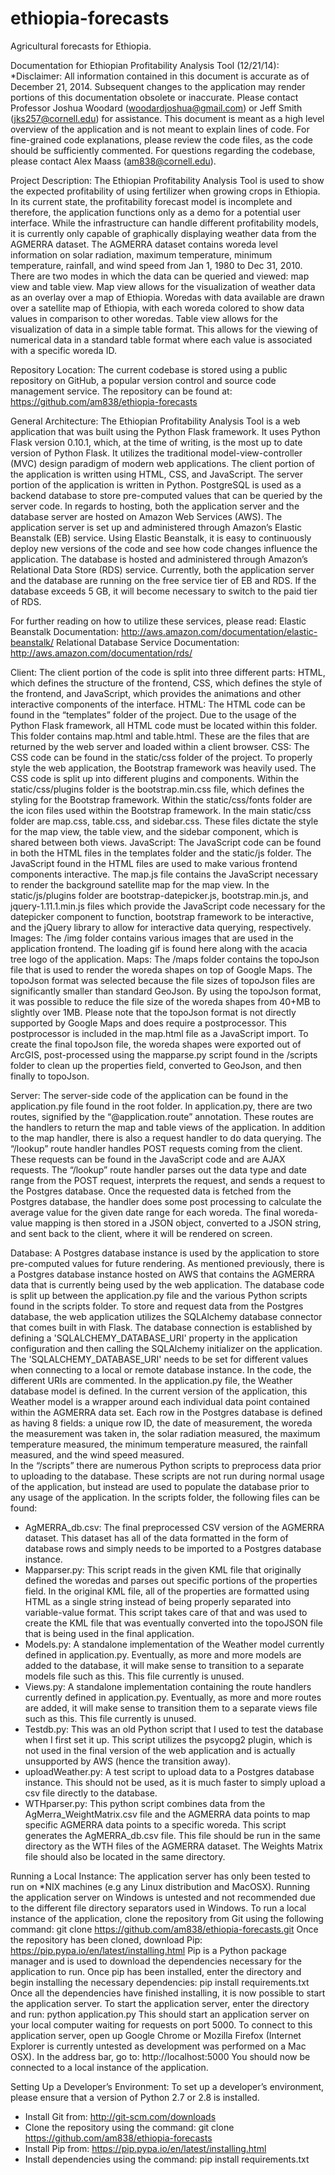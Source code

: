 ethiopia-forecasts
==================

Agricultural forecasts for Ethiopia. 

Documentation for Ethiopian Profitability Analysis Tool (12/21/14):
*Disclaimer: All information contained in this document is accurate as of December 21, 2014. Subsequent changes to the application may render portions of this documentation obsolete or inaccurate. Please contact Professor Joshua Woodard (woodardjoshua@gmail.com) or Jeff Smith (jks257@cornell.edu) for assistance. This document is meant as a high level overview of the application and is not meant to explain lines of code. For fine-grained code explanations, please review the code files, as the code should be sufficiently commented. For questions regarding the codebase, please contact Alex Maass (am838@cornell.edu). 

Project Description:
  The Ethiopian Profitability Analysis Tool is used to show the expected profitability of using fertilizer when growing crops in Ethiopia. In its current state, the profitability forecast model is incomplete and therefore, the application functions only as a demo for a potential user interface. While the infrastructure can handle different profitability models, it is currently only capable of graphically displaying weather data from the AGMERRA dataset. The AGMERRA dataset contains woreda level information on solar radiation, maximum temperature, minimum temperature, rainfall, and wind speed from Jan 1, 1980 to Dec 31, 2010. There are two modes in which the data can be queried and viewed: map view and table view. Map view allows for the visualization of weather data as an overlay over a map of Ethiopia. Woredas with data available are drawn over a satellite map of Ethiopia, with each woreda colored to show data values in comparison to other woredas. Table view allows for the visualization of data in a simple table format. This allows for the viewing of numerical data in a standard table format where each value is associated with a specific woreda ID. 

Repository Location:
  The current codebase is stored using a public repository on GitHub, a popular version control and source code management service. The repository can be found at:
  https://github.com/am838/ethiopia-forecasts

General Architecture:
  The Ethiopian Profitability Analysis Tool is a web application that was built using the Python Flask framework. It uses Python Flask version 0.10.1, which, at the time of writing, is the most up to date version of Python Flask. It utilizes the traditional model-view-controller (MVC) design paradigm of modern web applications. The client portion of the application is written using HTML, CSS, and JavaScript. The server portion of the application is written in Python. PostgreSQL is used as a backend database to store pre-computed values that can be queried by the server code. 
  In regards to hosting, both the application server and the database server are hosted on Amazon Web Services (AWS). The application server is set up and administered through Amazon’s Elastic Beanstalk (EB) service. Using Elastic Beanstalk, it is easy to continuously deploy new versions of the code and see how code changes influence the application. The database is hosted and administered through Amazon’s Relational Data Store (RDS) service. Currently, both the application server and the database are running on the free service tier of EB and RDS. If the database exceeds 5 GB, it will become necessary to switch to the paid tier of RDS. 

For further reading on how to utilize these services, please read: 
  Elastic Beanstalk Documentation: 
http://aws.amazon.com/documentation/elastic-beanstalk/
  Relational Database Service Documentation:
      http://aws.amazon.com/documentation/rds/

Client:
The client portion of the code is split into three different parts: HTML, which defines the structure of the frontend, CSS, which defines the style of the frontend, and JavaScript, which provides the animations and other interactive components of the interface. 
HTML: The HTML code can be found in the “templates” folder of the project. Due to the usage of the Python Flask framework, all HTML code must be located within this folder. This folder contains map.html and table.html. These are the files that are returned by the web server and loaded within a client browser. 
CSS: The CSS code can be found in the static/css folder of the project. To properly style the web application, the Bootstrap framework was heavily used. The CSS code is split up into different plugins and components. Within the static/css/plugins folder is the bootstrap.min.css file, which defines the styling for the Bootstrap framework. Within the static/css/fonts folder are the icon files used within the Bootstrap framework. In the main static/css folder are map.css, table.css, and sidebar.css. These files dictate the style for the map view, the table view, and the sidebar component, which is shared between both views. 
JavaScript: The JavaScript code can be found in both the HTML files in the templates folder and the static/js folder. The JavaScript found in the HTML files are used to make various frontend components interactive. The map.js file contains the JavaScript necessary to render the background satellite map for the map view. In the static/js/plugins folder are bootstrap-datepicker.js, bootstrap.min.js, and jquery-1.11.1.min.js files which provide the JavaScript code necessary for the datepicker component to function, bootstrap framework to be interactive, and the jQuery library to allow for interactive data querying, respectively. 
Images: The /img folder contains various images that are used in the application frontend. The loading gif is found here along with the acacia tree logo of the application. 
Maps: The /maps folder contains the topoJson file that is used to render the woreda shapes on top of Google Maps. The topoJson format was selected because the file sizes of topoJson files are significantly smaller than standard GeoJson. By using the topoJson format, it was possible to reduce the file size of the woreda shapes from 40+MB to slightly over 1MB. Please note that the topoJson format is not directly supported by Google Maps and does require a postprocessor. This postprocessor is included in the map.html file as a JavaScript import. To create the final topoJson file, the woreda shapes were exported out of ArcGIS, post-processed using the mapparse.py script found in the /scripts folder to clean up the properties field, converted to GeoJson, and then finally to topoJson. 

Server:
The server-side code of the application can be found in the application.py file found in the root folder. In application.py, there are two routes, signified by the “@application.route” annotation. These routes are the handlers to return the map and table views of the application. In addition to the map handler, there is also a request handler to do data querying. The “/lookup” route handler handles POST requests coming from the client. These requests can be found in the JavaScript code and are AJAX requests. The “/lookup” route handler parses out the data type and date range from the POST request, interprets the request, and sends a request to the Postgres database. Once the requested data is fetched from the Postgres database, the handler does some post processing to calculate the average value for the given date range for each woreda. The final woreda-value mapping is then stored in a JSON object, converted to a JSON string, and sent back to the client, where it will be rendered on screen. 

Database:
  A Postgres database instance is used by the application to store pre-computed values for future rendering. As mentioned previously, there is a Postgres database instance hosted on AWS that contains the AGMERRA data that is currently being used by the web application. The database code is split up between the application.py file and the various Python scripts found in the scripts folder. To store and request data from the Postgres database, the web application utilizes the SQLAlchemy database connector that comes built in with Flask. The database connection is established by defining a  'SQLALCHEMY_DATABASE_URI' property in the application configuration and then calling the SQLAlchemy initializer on the application. The 'SQLALCHEMY_DATABASE_URI' needs to be set for different values when connecting to a local or remote database instance. In the code, the different URIs are commented. 
  In the application.py file, the Weather database model is defined. In the current version of the application, this Weather model is a wrapper around each individual data point contained within the AGMERRA data set. Each row in the Postgres database is defined as having 8 fields: a unique row ID, the date of measurement, the woreda the measurement was taken in, the solar radiation measured, the maximum temperature measured, the minimum temperature measured, the rainfall measured, and the wind speed measured.  
  In the “/scripts” there are numerous Python scripts to preprocess data prior to uploading to the database. These scripts are not run during normal usage of the application, but instead are used to populate the database prior to any usage of the application. In the scripts folder, the following files can be found:
- AgMERRA_db.csv: The final preprocessed CSV version of the AGMERRA dataset. This dataset has all of the data formatted in the form of database rows and simply needs to be imported to a Postgres database instance. 
- Mapparser.py: This script reads in the given KML file that originally defined the woredas and parses out specific portions of the properties field. In the original KML file, all of the properties are formatted using HTML as a single string instead of being properly separated into variable-value format. This script takes care of that and was used to create the KML file that was eventually converted into the topoJSON file that is being used in the final application. 
- Models.py: A standalone implementation of the Weather model currently defined in application.py. Eventually, as more and more models are added to the database, it will make sense to transition to a separate models file such as this. This file currently is unused. 
- Views.py: A standalone implementation containing the route handlers currently defined in application.py. Eventually, as more and more routes are added, it will make sense to transition them to a separate views file such as this. This file currently is unused. 
- Testdb.py: This was an old Python script that I used to test the database when I first set it up. This script utilizes the psycopg2 plugin, which is not used in the final version of the web application and is actually unsupported by AWS (hence the transition away). 
- uploadWeather.py: A test script to upload data to a Postgres database instance. This should not be used, as it is much faster to simply upload a csv file directly to the database. 
- WTHparser.py: This python script combines data from the AgMerra_WeightMatrix.csv file and the AGMERRA data points to map specific AGMERRA data points to a specific woreda. This script generates the AgMERRA_db.csv file. This file should be run in the same directory as the WTH files of the AGMERRA dataset. The Weights Matrix file should also be located in the same directory. 

Running a Local Instance:
  The application server has only been tested to run on *NIX machines (e.g any Linux distribution and MacOSX). Running the application server on Windows is untested and not recommended due to the different file directory separators used in Windows. To run a local instance of the application, clone the repository from Git using the following command:
  git clone https://github.com/am838/ethiopia-forecasts.git
Once the repository has been cloned, download Pip:
  https://pip.pypa.io/en/latest/installing.html
Pip is a Python package manager and is used to download the dependencies necessary for the application to run. Once pip has been installed, enter the directory and begin installing the necessary dependencies:
  pip install requirements.txt
Once all the dependencies have finished installing, it is now possible to start the application server. To start the application server, enter the directory and run:
  python application.py
This should start an application server on your local computer waiting for requests on port 5000. To connect to this application server, open up Google Chrome or Mozilla Firefox (Internet Explorer is currently untested as development was performed on a Mac OSX). In the address bar, go to:
  http://localhost:5000
You should now be connected to a local instance of the application. 

Setting Up a Developer’s Environment:
To set up a developer’s environment, please ensure that a version of Python 2.7 or 2.8 is installed. 
- Install Git from: 
http://git-scm.com/downloads
- Clone the repository using the command: 
git clone https://github.com/am838/ethiopia-forecasts
- Install Pip from:
  https://pip.pypa.io/en/latest/installing.html
- Install dependencies using the command: 
  pip install requirements.txt
